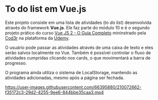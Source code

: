 # To do list em Vue.js

Este projeto consiste em uma lista de atividades (*to do list*) desenvolvida através do framework **Vue.js**. Ele faz parte do módulo 10 e é o segundo projeto prático do curso [Vue JS 2 - O Guia Completo](https://www.udemy.com/course/vue-js-completo/) mininstrado pela [Cod3r](https://www.cod3r.com.br/) na plataforma da [Udemy](https://www.udemy.com/).

O usuário pode passar as atividades através de uma caixa de texto e eles serão salvos localmente no Vue. Também é possível controlar o fluxo de atividades cumpridas clicando nos cards, o que movimentará a barra de progresso.

O programa ainda utiliza o sistema de LocalStorage, mantendo as atividades adicionadas, mesmo após a página ser fechada.

https://user-images.githubusercontent.com/66395880/210072662-f35172c3-29d2-4255-9ee6-844bbe35caa3.mp4

